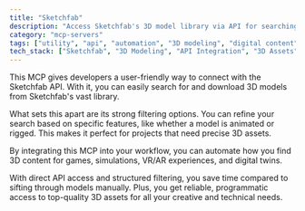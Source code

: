 ```yaml
---
title: "Sketchfab"
description: "Access Sketchfab's 3D model library via API for searching and downloading models with filters for animated or rigged content."
category: "mcp-servers"
tags: ["utility", "api", "automation", "3D modeling", "digital content", "asset management"]
tech_stack: ["Sketchfab", "3D Modeling", "API Integration", "3D Assets", "Digital Content", "VR/AR"]
---
```


This MCP gives developers a user-friendly way to connect with the Sketchfab API. With it, you can easily search for and download 3D models from Sketchfab's vast library.

What sets this apart are its strong filtering options. You can refine your search based on specific features, like whether a model is animated or rigged. This makes it perfect for projects that need precise 3D assets.

By integrating this MCP into your workflow, you can automate how you find 3D content for games, simulations, VR/AR experiences, and digital twins. 

With direct API access and structured filtering, you save time compared to sifting through models manually. Plus, you get reliable, programmatic access to top-quality 3D assets for all your creative and technical needs.